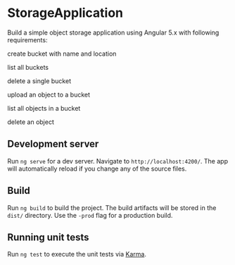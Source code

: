 # StorageApplication
Build a simple object storage application using Angular 5.x with following requirements:

create bucket with name and location

list all buckets

delete a single bucket

upload an object to a bucket

list all objects in a bucket

delete an object

## Development server

Run `ng serve` for a dev server. Navigate to `http://localhost:4200/`. The app will automatically reload if you change any of the source files.

## Build

Run `ng build` to build the project. The build artifacts will be stored in the `dist/` directory. Use the `-prod` flag for a production build.

## Running unit tests

Run `ng test` to execute the unit tests via [Karma](https://karma-runner.github.io).

